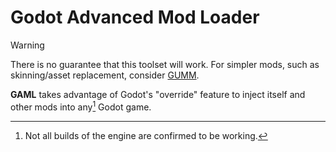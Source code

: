 # Godot Advanced Mod Loader
>[!WARNING]
>There is no guarantee that this toolset will work. For simpler mods, such as skinning/asset replacement, consider [GUMM](https://github.com/KoBeWi/Godot-Universal-Mod-Manager).

**GAML** takes advantage of Godot's "override" feature to inject itself and other mods into any[^1] Godot game.
[^1]: Not all builds of the engine are confirmed to be working.
